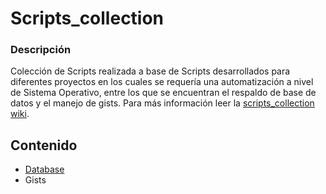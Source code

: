 # Scripts_collection

### Descripción

Colección de Scripts realizada a base de Scripts desarrollados para diferentes proyectos en los cuales se requería una automatización a nivel de Sistema Operativo, entre los que se encuentran el respaldo de base de datos y el manejo de gists. Para más información leer la [scripts_collection wiki](https://github.com/laloinsane/scripts_collections/wiki).

## Contenido

- [Database](https://github.com/laloinsane/scripts_collections/wiki/Database)
- Gists

